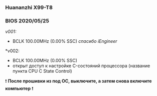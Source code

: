 ### Huananzhi X99-T8
### BIOS 2020/05/25
*v001:*
* BCLK 100.00MHz (0.00% SSC) *спасибо iEngineer*

*v002:
* BCLK 100.00MHz (0.00% SSC)
* открыт доступ к настройке C-состояний процессора (название пункта CPU C State Control)

:exclamation: **После прошивки из под ОС, выключите, а затем снова включите компьютер** :exclamation:

